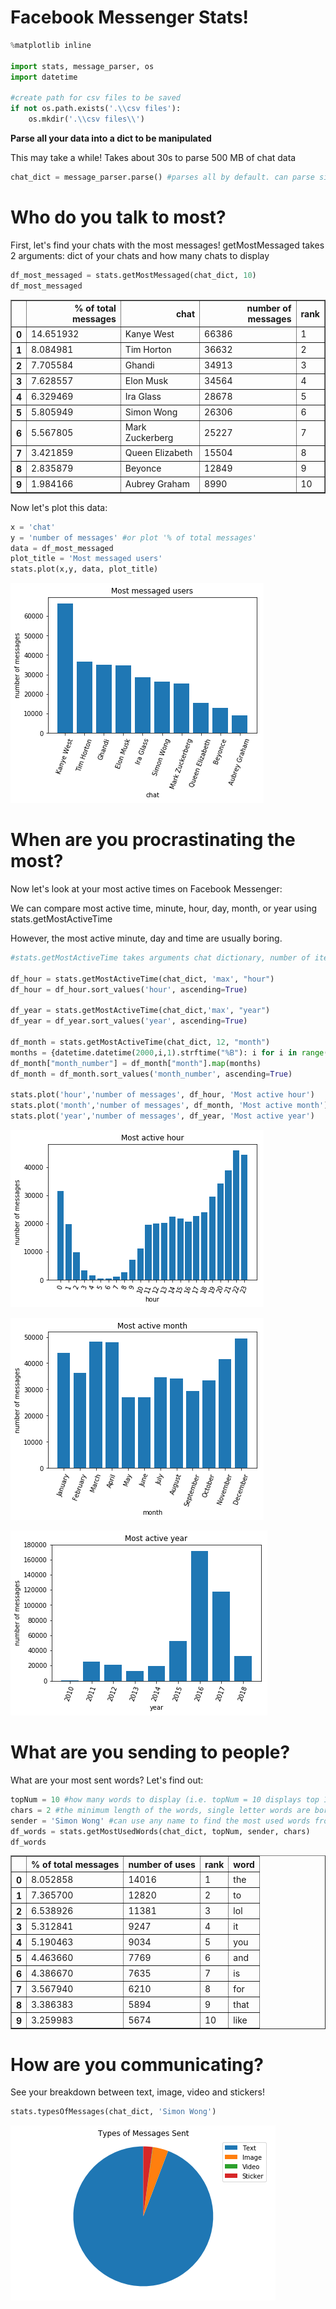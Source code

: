 
# Facebook Messenger Stats!


```python
%matplotlib inline

import stats, message_parser, os
import datetime

#create path for csv files to be saved
if not os.path.exists('.\\csv files'):
	os.mkdir('.\\csv files\\')
```

**Parse all your data into a dict to be manipulated**

This may take a while! Takes about 30s to parse 500 MB of chat data


```python
chat_dict = message_parser.parse() #parses all by default. can parse single html files
```

# Who do you talk to most?

First, let's find your chats with the most messages!
getMostMessaged takes 2 arguments: dict of your chats and how many chats to display


```python
df_most_messaged = stats.getMostMessaged(chat_dict, 10)
df_most_messaged
```




<div>
<style scoped>
    .dataframe tbody tr th:only-of-type {
        vertical-align: middle;
    }

    .dataframe tbody tr th {
        vertical-align: top;
    }

    .dataframe thead th {
        text-align: right;
    }
</style>
<table border="1" class="dataframe">
  <thead>
    <tr style="text-align: right;">
      <th></th>
      <th>% of total messages</th>
      <th>chat</th>
      <th>number of messages</th>
      <th>rank</th>
    </tr>
  </thead>
  <tbody>
    <tr>
      <th>0</th>
      <td>14.651932</td>
      <td>Kanye West</td>
      <td>66386</td>
      <td>1</td>
    </tr>
    <tr>
      <th>1</th>
      <td>8.084981</td>
      <td>Tim Horton</td>
      <td>36632</td>
      <td>2</td>
    </tr>
    <tr>
      <th>2</th>
      <td>7.705584</td>
      <td>Ghandi</td>
      <td>34913</td>
      <td>3</td>
    </tr>
    <tr>
      <th>3</th>
      <td>7.628557</td>
      <td>Elon Musk</td>
      <td>34564</td>
      <td>4</td>
    </tr>
    <tr>
      <th>4</th>
      <td>6.329469</td>
      <td>Ira Glass</td>
      <td>28678</td>
      <td>5</td>
    </tr>
    <tr>
      <th>5</th>
      <td>5.805949</td>
      <td>Simon Wong</td>
      <td>26306</td>
      <td>6</td>
    </tr>
    <tr>
      <th>6</th>
      <td>5.567805</td>
      <td>Mark Zuckerberg</td>
      <td>25227</td>
      <td>7</td>
    </tr>
    <tr>
      <th>7</th>
      <td>3.421859</td>
      <td>Queen Elizabeth</td>
      <td>15504</td>
      <td>8</td>
    </tr>
    <tr>
      <th>8</th>
      <td>2.835879</td>
      <td>Beyonce</td>
      <td>12849</td>
      <td>9</td>
    </tr>
    <tr>
      <th>9</th>
      <td>1.984166</td>
      <td>Aubrey Graham</td>
      <td>8990</td>
      <td>10</td>
    </tr>
  </tbody>
</table>
</div>



Now let's plot this data:


```python
x = 'chat'
y = 'number of messages' #or plot '% of total messages'
data = df_most_messaged
plot_title = 'Most messaged users'
stats.plot(x,y, data, plot_title)
```


![png](output_7_0.png)


# When are you procrastinating the most?

Now let's look at your most active times on Facebook Messenger: 

We can compare most active time, minute, hour, day, month, or year using stats.getMostActiveTime

However, the most active minute, day and time are usually boring.



```python
#stats.getMostActiveTime takes arguments chat dictionary, number of items to display ('max' to display all), type of time

df_hour = stats.getMostActiveTime(chat_dict, 'max', "hour")
df_hour = df_hour.sort_values('hour', ascending=True)

df_year = stats.getMostActiveTime(chat_dict,'max', "year")
df_year = df_year.sort_values('year', ascending=True)

df_month = stats.getMostActiveTime(chat_dict, 12, "month")
months = {datetime.datetime(2000,i,1).strftime("%B"): i for i in range(1, 13)}
df_month["month_number"] = df_month["month"].map(months)
df_month = df_month.sort_values('month_number', ascending=True)

stats.plot('hour','number of messages', df_hour, 'Most active hour')
stats.plot('month','number of messages', df_month, 'Most active month')
stats.plot('year','number of messages', df_year, 'Most active year')
```


![png](output_9_0.png)



![png](output_9_1.png)



![png](output_9_2.png)


# What are you sending to people?

What are your most sent words? Let's find out:



```python
topNum = 10 #how many words to display (i.e. topNum = 10 displays top 10 words)
chars = 2 #the minimum length of the words, single letter words are boring!
sender = 'Simon Wong' #can use any name to find the most used words from a certain sender. or 'ANY_SENDER' for any sender
df_words = stats.getMostUsedWords(chat_dict, topNum, sender, chars)
df_words


```




<div>
<style scoped>
    .dataframe tbody tr th:only-of-type {
        vertical-align: middle;
    }

    .dataframe tbody tr th {
        vertical-align: top;
    }

    .dataframe thead th {
        text-align: right;
    }
</style>
<table border="1" class="dataframe">
  <thead>
    <tr style="text-align: right;">
      <th></th>
      <th>% of total messages</th>
      <th>number of uses</th>
      <th>rank</th>
      <th>word</th>
    </tr>
  </thead>
  <tbody>
    <tr>
      <th>0</th>
      <td>8.052858</td>
      <td>14016</td>
      <td>1</td>
      <td>the</td>
    </tr>
    <tr>
      <th>1</th>
      <td>7.365700</td>
      <td>12820</td>
      <td>2</td>
      <td>to</td>
    </tr>
    <tr>
      <th>2</th>
      <td>6.538926</td>
      <td>11381</td>
      <td>3</td>
      <td>lol</td>
    </tr>
    <tr>
      <th>3</th>
      <td>5.312841</td>
      <td>9247</td>
      <td>4</td>
      <td>it</td>
    </tr>
    <tr>
      <th>4</th>
      <td>5.190463</td>
      <td>9034</td>
      <td>5</td>
      <td>you</td>
    </tr>
    <tr>
      <th>5</th>
      <td>4.463660</td>
      <td>7769</td>
      <td>6</td>
      <td>and</td>
    </tr>
    <tr>
      <th>6</th>
      <td>4.386670</td>
      <td>7635</td>
      <td>7</td>
      <td>is</td>
    </tr>
    <tr>
      <th>7</th>
      <td>3.567940</td>
      <td>6210</td>
      <td>8</td>
      <td>for</td>
    </tr>
    <tr>
      <th>8</th>
      <td>3.386383</td>
      <td>5894</td>
      <td>9</td>
      <td>that</td>
    </tr>
    <tr>
      <th>9</th>
      <td>3.259983</td>
      <td>5674</td>
      <td>10</td>
      <td>like</td>
    </tr>
  </tbody>
</table>
</div>



# How are you communicating?

See your breakdown between text, image, video and stickers!


```python
stats.typesOfMessages(chat_dict, 'Simon Wong')
```


![png](output_13_0.png)

